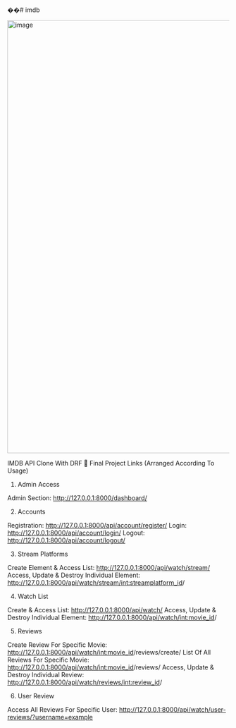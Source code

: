 ��#   i m d b 

<img width="956" height="982" alt="image" src="https://github.com/user-attachments/assets/0f916db6-6320-4078-90fe-60540f14f4b8" />

IMDB API Clone With DRF
🔗 Final Project Links (Arranged According To Usage)

1. Admin Access

Admin Section: http://127.0.0.1:8000/dashboard/

2. Accounts

Registration: http://127.0.0.1:8000/api/account/register/
Login: http://127.0.0.1:8000/api/account/login/
Logout: http://127.0.0.1:8000/api/account/logout/

3. Stream Platforms

Create Element & Access List: http://127.0.0.1:8000/api/watch/stream/
Access, Update & Destroy Individual Element: http://127.0.0.1:8000/api/watch/stream/<int:streamplatform_id>/

4. Watch List

Create & Access List: http://127.0.0.1:8000/api/watch/
Access, Update & Destroy Individual Element: http://127.0.0.1:8000/api/watch/<int:movie_id>/

5. Reviews

Create Review For Specific Movie: http://127.0.0.1:8000/api/watch/<int:movie_id>/reviews/create/
List Of All Reviews For Specific Movie: http://127.0.0.1:8000/api/watch/<int:movie_id>/reviews/
Access, Update & Destroy Individual Review: http://127.0.0.1:8000/api/watch/reviews/<int:review_id>/

6. User Review

Access All Reviews For Specific User: http://127.0.0.1:8000/api/watch/user-reviews/?username=example
